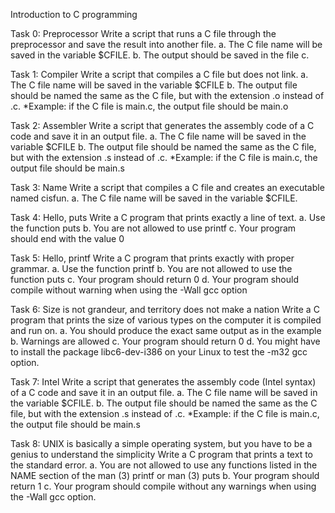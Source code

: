 Introduction to C programming

Task 0: Preprocessor 
        Write a script that runs a C file through the preprocessor and save the result into another file.
        a. The C file name will be saved in the variable $CFILE.
        b. The output should be saved in the file c.

Task 1: Compiler
        Write a script that compiles a C file but does not link.
        a. The C file name will be saved in the variable $CFILE
        b. The output file should be named the same as the C file, but with the extension .o instead of .c.
           *Example: if the C file is main.c, the output file should be main.o

Task 2: Assembler
        Write a script that generates the assembly code of a C code and save it in an output file.
        a. The C file name will be saved in the variable $CFILE
        b. The output file should be named the same as the C file, but with the extension .s instead of .c.
           *Example: if the C file is main.c, the output file should be main.s

Task 3: Name
        Write a script that compiles a C file and creates an executable named cisfun.
        a. The C file name will be saved in the variable $CFILE.

Task 4: Hello, puts
        Write a C program that prints exactly a line of text.
        a. Use the function puts
        b. You are not allowed to use printf
        c. Your program should end with the value 0

Task 5: Hello, printf
        Write a C program that prints exactly with proper grammar.
        a. Use the function printf
        b. You are not allowed to use the function puts
        c. Your program should return 0
        d. Your program should compile without warning when using the -Wall gcc option

Task 6: Size is not grandeur, and territory does not make a nation
        Write a C program that prints the size of various types on the computer it is compiled and run on.
        a. You should produce the exact same output as in the example
        b. Warnings are allowed
        c. Your program should return 0
        d. You might have to install the package libc6-dev-i386 on your Linux to test the -m32 gcc option.

Task 7: Intel
        Write a script that generates the assembly code (Intel syntax) of a C code and save it in an output file.
        a. The C file name will be saved in the variable $CFILE.
        b. The output file should be named the same as the C file, but with the extension .s instead of .c.
           *Example: if the C file is main.c, the output file should be main.s

Task 8: UNIX is basically a simple operating system, but you have to be a genius to understand the simplicity
        Write a C program that prints a text to the standard error.
        a. You are not allowed to use any functions listed in the NAME section of the man (3) printf or man (3) puts
        b. Your program should return 1
        c. Your program should compile without any warnings when using the -Wall gcc option. 
